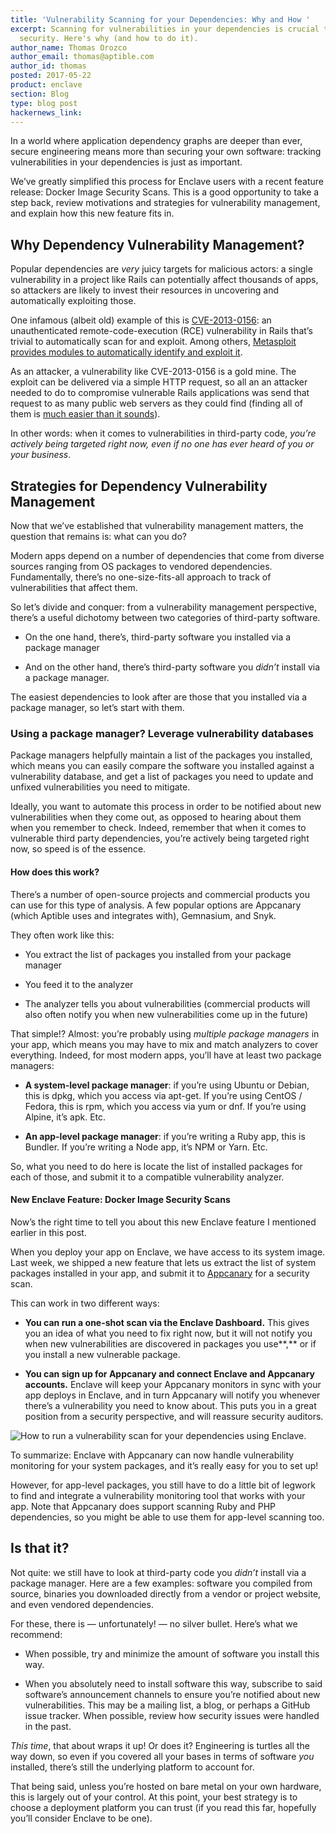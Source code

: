 ```yaml
---
title: 'Vulnerability Scanning for your Dependencies: Why and How '
excerpt: Scanning for vulnerabilities in your dependencies is crucial to your application's
  security. Here's why (and how to do it).
author_name: Thomas Orozco
author_email: thomas@aptible.com
author_id: thomas
posted: 2017-05-22
product: enclave
section: Blog
type: blog post
hackernews_link:
---
```


In a world where application dependency graphs are deeper than ever, secure engineering means more than securing your own software: tracking vulnerabilities in your dependencies is just as important.

We’ve greatly simplified this process for Enclave users with a recent feature release: Docker Image Security Scans. This is a good opportunity to take a step back, review motivations and strategies for vulnerability management, and explain how this new feature fits in.

## Why Dependency Vulnerability Management?

Popular dependencies are _very_ juicy targets for malicious actors: a single vulnerability in a project like Rails can potentially affect thousands of apps, so attackers are likely to invest their resources in uncovering and automatically exploiting those.

One infamous (albeit old) example of this is [CVE-2013-0156][0]: an unauthenticated remote-code-execution (RCE) vulnerability in Rails that’s trivial to automatically scan for and exploit. Among others, [Metasploit provides modules to automatically identify and exploit it][1].

As an attacker, a vulnerability like CVE-2013-0156 is a gold mine. The exploit can be delivered via a simple HTTP request, so all an an attacker needed to do to compromise vulnerable Rails applications was send that request to as many public web servers as they could find (finding all of them is [much easier than it sounds][2]).

In other words: when it comes to vulnerabilities in third-party code, _you’re actively being targeted right now, even if no one has ever heard of you or your business_.

## Strategies for Dependency Vulnerability Management

Now that we’ve established that vulnerability management matters, the question that remains is: what can you do?

Modern apps depend on a number of dependencies that come from diverse sources ranging from OS packages to vendored dependencies. Fundamentally, there’s no one-size-fits-all approach to track of vulnerabilities that affect them.

So let’s divide and conquer: from a vulnerability management perspective, there’s a useful dichotomy between two categories of third-party software.

  * On the one hand, there’s, third-party software you installed via a package manager

  * And on the other hand, there’s third-party software you _didn’t_ install via a package manager.

The easiest dependencies to look after are those that you installed via a package manager, so let’s start with them.

### Using a package manager? Leverage vulnerability databases

Package managers helpfully maintain a list of the packages you installed, which means you can easily compare the software you installed against a vulnerability database, and get a list of packages you need to update and unfixed vulnerabilities you need to mitigate.

Ideally, you want to automate this process in order to be notified about new vulnerabilities when they come out, as opposed to hearing about them when you remember to check. Indeed, remember that when it comes to vulnerable third party dependencies, you’re actively being targeted right now, so speed is of the essence.

#### How does this work?

There’s a number of open-source projects and commercial products you can use for this type of analysis. A few popular options are Appcanary (which Aptible uses and integrates with), Gemnasium, and Snyk.

They often work like this:

  * You extract the list of packages you installed from your package manager

  * You feed it to the analyzer

  * The analyzer tells you about vulnerabilities (commercial products will also often notify you when new vulnerabilities come up in the future)

That simple!? Almost: you’re probably using _multiple package managers_ in your app, which means you may have to mix and match analyzers to cover everything. Indeed, for most modern apps, you’ll have at least two package managers:

  * **A system-level package manager**: if you’re using Ubuntu or Debian, this is dpkg, which you access via apt-get. If you’re using CentOS / Fedora, this is rpm, which you access via yum or dnf. If you’re using Alpine, it’s apk. Etc.

  * **An app-level package manager**: if you’re writing a Ruby app, this is Bundler. If you’re writing a Node app, it’s NPM or Yarn. Etc.

So, what you need to do here is locate the list of installed packages for each of those, and submit it to a compatible vulnerability analyzer.

#### New Enclave Feature: Docker Image Security Scans

Now’s the right time to tell you about this new Enclave feature I mentioned earlier in this post.

When you deploy your app on Enclave, we have access to its system image. Last week, we shipped a new feature that lets us extract the list of system packages installed in your app, and submit it to [Appcanary][3] for a security scan.

This can work in two different ways:

  * **You can run a one-shot scan via the Enclave Dashboard.** This gives you an idea of what you need to fix right now, but it will not notify you when new vulnerabilities are discovered in packages you use**,** or if you install a new vulnerable package.

  * **You can sign up for Appcanary and connect Enclave and Appcanary accounts.** Enclave will keep your Appcanary monitors in sync with your app deploys in Enclave, and in turn Appcanary will notify you whenever there’s a vulnerability you need to know about. This puts you in a great position from a security perspective, and will reassure security auditors.

![How to run a vulnerability scan for your dependencies using Enclave.](//images.contentful.com/8djp5jlzqrnc/2E4oSyoJjywCSAyQmW8yYC/a70a777d1632bd13fe7c52fb257f4bd6/QmkRO6jbIN9e_woidolVIoNUQJfxeoP9ROP-yT35r70_.png)

To summarize: Enclave with Appcanary can now handle vulnerability monitoring for your system packages, and it’s really easy for you to set up!

However, for app-level packages, you still have to do a little bit of legwork to find and integrate a vulnerability monitoring tool that works with your app. Note that Appcanary does support scanning Ruby and PHP dependencies, so you might be able to use them for app-level scanning too.

## Is that it?

Not quite: we still have to look at third-party code you _didn’t_ install via a package manager. Here are a few examples: software you compiled from source, binaries you downloaded directly from a vendor or project website, and even vendored dependencies.

For these, there is — unfortunately! — no silver bullet. Here’s what we recommend:

  * When possible, try and minimize the amount of software you install this way.

  * When you absolutely need to install software this way, subscribe to said software’s announcement channels to ensure you’re notified about new vulnerabilities. This may be a mailing list, a blog, or perhaps a GitHub issue tracker. When possible, review how security issues were handled in the past.

_This time_, that about wraps it up! Or does it? Engineering is turtles all the way down, so even if you covered all your bases in terms of software _you_ installed, there’s still the underlying platform to account for.

That being said, unless you’re hosted on bare metal on your own hardware, this is largely out of your control. At this point, your best strategy is to choose a deployment platform you can trust (if you read this far, hopefully you’ll consider Enclave to be one).

  [0]: https://groups.google.com/forum/#!topic/rubyonrails-security/61bkgvnSGTQ
  [1]: https://community.rapid7.com/community/metasploit/blog/2013/01/10/exploiting-ruby-on-rails-with-metasploit-cve-2013-0156
  [2]: http://www.securitynewspaper.com/2015/10/15/how-to-scan-whole-internet-3-7-billion-ip-addresses-in-few-minutes/
  [3]: https://appcanary.com/
